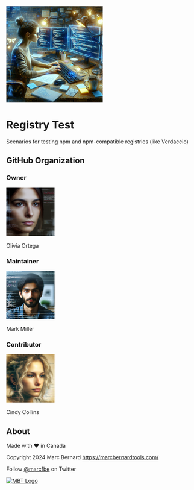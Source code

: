 <img src="registry-test-org-256.png" alt="Registry Test" style="width:256px;height:256px;" />

<br>

# Registry Test

Scenarios for testing npm and npm-compatible registries (like Verdaccio)

## GitHub Organization 

### Owner

<img src="registry-test-org-owner-256.png" alt="Owner: Olivia Ortega" style="width:128px;height:128px;" />

Olivia Ortega

### Maintainer

<img src="registry-test-org-maintainer-256.png" alt="Maintainer: Mark Miller" style="width:128px;height:128px;" />

Mark Miller

### Contributor

<img src="registry-test-org-contributor-256.png" alt="Contributor: Cindy Collins" style="width:128px;height:128px;" />

Cindy Collins

## About

Made with ❤️ in Canada

Copyright 2024 Marc Bernard <https://marcbernardtools.com/>

Follow [@marcfbe](https://twitter.com/marcfbe) on Twitter

<p><a href="https://marcbernardtools.com/"><img width="160" height="65" src="https://marcbernardtools.com/info/MBT_Logo_640x250_on_Gray.png" alt="MBT Logo"></a></p>